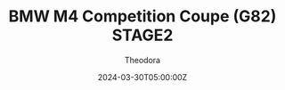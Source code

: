 ---
title: "BMW M4 Competition Coupe (G82) STAGE2"
meta_title: ""
description: "BMW M4 Competition Coupe (G82) STAGE2 for Assetto Corsa by MNBA"
date: 2024-03-30T05:00:00Z
thumb: KnC2d24
mainimage: ejoJBHN
cargallery: ["yrCmF2A", "V847F6g", "q3NzU5J"]
categories: ["Car"]
author: "Theodora"
tags: ["BMW", "Sport sedan", "Sedan", "Road", "Germany", "2021", "MNBA"]
draft: false
link: https://mods.to/x9Ar68288a78596d5
zipsize: "137 MB"
manu: BMW
logo2: m-sport
country: Germany
year: 2021
class: Sport sedan
drivetrain: RWD
engine: 3.0l S58 I6
power: "745 bhp"
torque: "974"
mass: "1572"
speed: 250
accel: "3.9 seconds"
gb: 8-speed
creator: MNBA
version: "2"
csp: "0.2.4"
carname: "BMW M4 Competition Coupe (G82)"
folder: "as_bmw_m4_competition_g82_stage2"
livery: "15 color"
r2r: 0
host: ShareMods
---